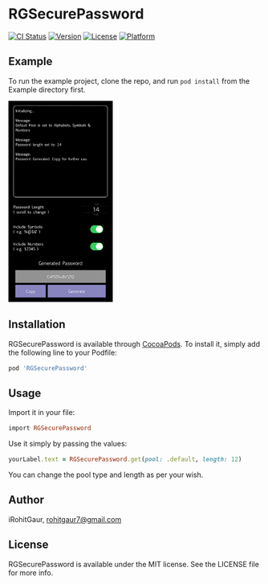 # RGSecurePassword

[![CI Status](https://img.shields.io/travis/iRohitGaur/RGSecurePassword.svg?style=flat)](https://travis-ci.org/iRohitGaur/RGSecurePassword)
[![Version](https://img.shields.io/cocoapods/v/RGSecurePassword.svg?style=flat)](https://cocoapods.org/pods/RGSecurePassword)
[![License](https://img.shields.io/cocoapods/l/RGSecurePassword.svg?style=flat)](https://cocoapods.org/pods/RGSecurePassword)
[![Platform](https://img.shields.io/cocoapods/p/RGSecurePassword.svg?style=flat)](https://cocoapods.org/pods/RGSecurePassword)

## Example

To run the example project, clone the repo, and run `pod install` from the Example directory first.

<img src="images/rgsp.gif" height="400">

## Installation

RGSecurePassword is available through [CocoaPods](https://cocoapods.org). To install
it, simply add the following line to your Podfile:

```ruby
pod 'RGSecurePassword'
```
## Usage

Import it in your file:

```ruby
import RGSecurePassword
```
Use it simply by passing the values:

```ruby
yourLabel.text = RGSecurePassword.get(pool: .default, length: 12)
```
You can change the pool type and length as per your wish.

## Author

iRohitGaur, rohitgaur7@gmail.com

## License

RGSecurePassword is available under the MIT license. See the LICENSE file for more info.
